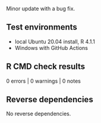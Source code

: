 Minor update with a bug fix.

## Test environments

* local Ubuntu 20.04 install, R 4.1.1
* Windows with GitHub Actions

## R CMD check results

0 errors | 0 warnings | 0 notes

## Reverse dependencies

No reverse dependencies.
